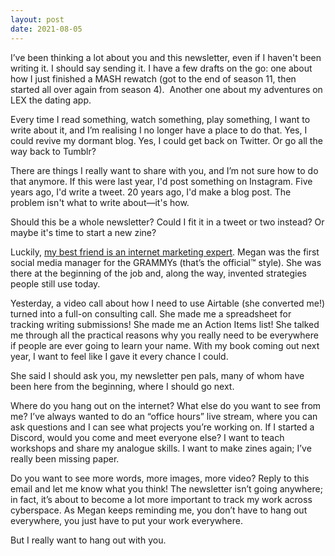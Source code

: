```yaml
---
layout: post
date: 2021-08-05
---
```


I’ve been thinking a lot about you and this newsletter, even if I haven't been writing it. I should say sending it. I have a few drafts on the go: one about how I just finished a MASH rewatch (got to the end of season 11, then started all over again from season 4).  Another one about my adventures on LEX the dating app. 

Every time I read something, watch something, play something, I want to write about it, and I’m realising I no longer have a place to do that. Yes, I could revive my dormant blog. Yes, I could get back on Twitter. Or go all the way back to Tumblr?

There are things I really want to share with you, and I’m not sure how to do that anymore. If this were last year, I'd post something on Instagram. Five years ago, I'd write a tweet. 20 years ago, I'd make a blog post. The problem isn't what to write about—it's how. 

Should this be a whole newsletter? Could I fit it in a tweet or two instead? Or maybe it's time to start a new zine?

Luckily, [my best friend is an internet marketing expert](https://beacons.page/meganwesterby). Megan was the first social media manager for the GRAMMYs (that’s the official™️ style). She was there at the beginning of the job and, along the way, invented strategies people still use today. 

Yesterday, a video call about how I need to use Airtable (she converted me!) turned into a full-on consulting call. She made me a spreadsheet for tracking writing submissions! She made me an Action Items list! She talked me through all the practical reasons why you really need to be everywhere if people are ever going to learn your name. With my book coming out next year, I want to feel like I gave it every chance I could. 

She said I should ask you, my newsletter pen pals, many of whom have been here from the beginning, where I should go next.

Where do you hang out on the internet? What else do you want to see from me? I’ve always wanted to do an “office hours” live stream, where you can ask questions and I can see what projects you’re working on. If I started a Discord, would you come and meet everyone else? I want to teach workshops and share my analogue skills. I want to make zines again; I’ve really been missing paper. 

Do you want to see more words, more images, more video? Reply to this email and let me know what you think! The newsletter isn’t going anywhere; in fact, it’s about to become a lot more important to track my work across cyberspace. As Megan keeps reminding me, you don’t have to hang out everywhere, you just have to put your work everywhere. 

But I really want to hang out with you.
